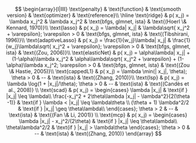 $$
\begin{array}{l|llll}
\text{penalty} & \text{function} & \text{smooth version} & \text{optimizer} & \text{reference}\\
\hline
\text{ridge} & p( x_j) = \lambda x_j^2 & \lambda x_j^2 & \text{bfgs, glmnet, ista} & \text{(Hoerl \& Kennard, 1970)}\\
\text{lasso} & p( x_j) = \lambda| x_j| & \lambda\sqrt{ x_j^2 + \varepsilon}; \varepsilon > 0 & \text{bfgs, glmnet, ista} & \text{(Tibshirani, 1996)}\\
\text{adaptiveLasso} & p( x_j) = \frac{1}{w_j}\lambda| x_j| & \frac{1}{w_j}\lambda\sqrt{ x_j^2 + \varepsilon}; \varepsilon > 0 & \text{bfgs, glmnet, ista} & \text{(Zou, 2006)}\\
\text{elasticNet} & p( x_j) = \alpha\lambda| x_j| + (1-\alpha)\lambda x_j^2 & \alpha\lambda\sqrt{ x_j^2 + \varepsilon} + (1-\alpha)\lambda x_j^2; \varepsilon > 0 & \text{bfgs, glmnet, ista} & \text{(Zou \& Hastie, 2005)}\\
\text{cappedL1} & p( x_j) = \lambda \min(| x_j|, \theta); \theta > 0 & -- & \text{ista} & \text{(Zhang, 2010)}\\
\text{lsp} & p( x_j) = \lambda \log(1 + |x_j|/\theta); \theta > 0 & -- & \text{ista} & \text{(Candès et al., 2008)} \\
\text{scad} & p( x_j) = \begin{cases}
\lambda |x_j| & \text{if } |x_j| \leq \lambda\\
\frac{-x_j^2 + 2\theta\lambda |x_j| - \lambda^2}{2(\theta -1)} & \text{if } \lambda < |x_j| \leq \lambda\theta \\
(\theta + 1) \lambda^2/2 & \text{if } |x_j| \geq \theta\lambda\\
\end{cases}; \theta > 2 & -- & \text{ista} & \text{(Fan \& Li, 2001)} \\
\text{mcp} & p( x_j) = 
\begin{cases}
\lambda |x_j| - x_j^2/(2\theta) & \text{if } |x_j| \leq \theta\lambda\\
\theta\lambda^2/2 & \text{if } |x_j| > \lambda\theta
\end{cases}; \theta > 0 & -- & \text{ista} & \text{(Zhang, 2010)}
\end{array}
$$
